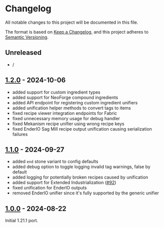 # Changelog

All notable changes to this project will be documented in this file.

The format is based on [Keep a Changelog],
and this project adheres to [Semantic Versioning].

## Unreleased
- /

## [1.2.0] - 2024-10-06

- added support for custom ingredient types
- added support for NeoForge compound ingredients
- added API endpoint for registering custom ingredient unifiers
- added unification helper methods to convert tags to items
- fixed recipe viewer integration endpoints for Fabric
- fixed unnecessary memory usage for debug handler
- fixed Mekanism recipe unifier using wrong recipe keys
- fixed EnderIO Sag Mill recipe output unification causing serialization failures

## [1.1.0] - 2024-09-27

- added `end` stone variant to config defaults
- added debug option to toggle logging invalid tag warnings, false by default
- added logging for potentially broken recipes caused by unification
- added support for Extended Industrialization ([#92](https://github.com/AlmostReliable/almostunified/pull/92))
- fixed unification for EnderIO outputs
- removed EnderIO unifier since it's fully supported by the generic unifier

## [1.0.0] - 2024-08-22

Initial 1.21.1 port.

<!-- Links -->
[keep a changelog]: https://keepachangelog.com/en/1.0.0/
[semantic versioning]: https://semver.org/spec/v2.0.0.html

<!-- Versions -->
[1.2.0]: https://github.com/AlmostReliable/almostunified/releases/tag/v1.21.1-1.2.0
[1.1.0]: https://github.com/AlmostReliable/almostunified/releases/tag/v1.21.1-1.1.0
[1.0.0]: https://github.com/AlmostReliable/almostunified/releases/tag/v1.21.1-1.0.0
